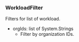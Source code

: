 ### WorkloadFilter
Filters for list of workload.

- orgIds: list of System.Strings
  - Filter by organization IDs.
